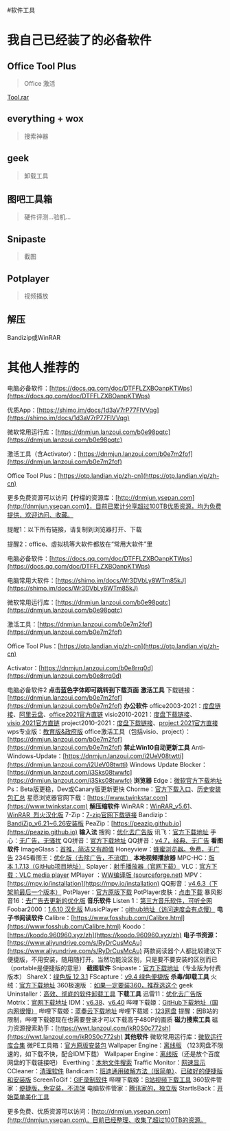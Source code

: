 #软件工具

# 我自己已经装了的必备软件
## Office Tool Plus
> Office 激活

[Tool.rar](https://www.yuque.com/attachments/yuque/0/2023/rar/663445/1686002762734-cc5de90e-d2b6-4f7f-9ff0-7c6b1f832d40.rar?_lake_card=%7B%22src%22%3A%22https%3A%2F%2Fwww.yuque.com%2Fattachments%2Fyuque%2F0%2F2023%2Frar%2F663445%2F1686002762734-cc5de90e-d2b6-4f7f-9ff0-7c6b1f832d40.rar%22%2C%22name%22%3A%22Tool.rar%22%2C%22size%22%3A63629561%2C%22ext%22%3A%22rar%22%2C%22source%22%3A%22%22%2C%22status%22%3A%22done%22%2C%22download%22%3Atrue%2C%22taskId%22%3A%22uba40ac44-bdbe-4e6d-a7ac-0d636b15602%22%2C%22taskType%22%3A%22upload%22%2C%22type%22%3A%22%22%2C%22__spacing%22%3A%22both%22%2C%22mode%22%3A%22title%22%2C%22id%22%3A%22u19f03a1a%22%2C%22margin%22%3A%7B%22top%22%3Atrue%2C%22bottom%22%3Atrue%7D%2C%22card%22%3A%22file%22%7D)
## everything + wox
> 搜索神器


## geek
> 卸载工具


## 图吧工具箱
> 硬件评测...验机...


## Snipaste
> 截图


## Potplayer
> 视频播放

## 解压
Bandizip或WinRAR



# 其他人推荐的
电脑必备软件：[https://docs.qq.com/doc/DTFFLZXBOanpKTWps](https://docs.qq.com/doc/DTFFLZXBOanpKTWps)

优质App：[https://shimo.im/docs/1d3aV7rP77FlVVqg](https://shimo.im/docs/1d3aV7rP77FlVVqg)

微软常用运行库：[https://dnmjun.lanzoui.com/b0e98pqtc](https://dnmjun.lanzoui.com/b0e98pqtc)

激活工具（含Activator）：[https://dnmjun.lanzoui.com/b0e7m2fof](https://dnmjun.lanzoui.com/b0e7m2fof)

Office Tool Plus：[https://otp.landian.vip/zh-cn](https://otp.landian.vip/zh-cn)

更多免费资源可以访问【柠檬的资源库：[http://dnmjun.ysepan.com](http://dnmjun.ysepan.com)】，目前已累计分享超过100TB优质资源，均为免费提供，欢迎访问、收藏。

提醒1：以下所有链接，请复制到浏览器打开、下载

提醒2：office、虚拟机等大软件都放在“常用大软件”里

电脑必备软件：[https://docs.qq.com/doc/DTFFLZXBOanpKTWps](https://docs.qq.com/doc/DTFFLZXBOanpKTWps)

电脑常用大软件：[https://shimo.im/docs/Wr3DVbLy8WTm85kJ](https://shimo.im/docs/Wr3DVbLy8WTm85kJ)

微软常用运行库：[https://dnmjun.lanzoui.com/b0e98pqtc](https://dnmjun.lanzoui.com/b0e98pqtc)

激活工具：[https://dnmjun.lanzoui.com/b0e7m2fof](https://dnmjun.lanzoui.com/b0e7m2fof)

Office Tool Plus：[https://otp.landian.vip/zh-cn](https://otp.landian.vip/zh-cn)

Activator：[https://dnmjun.lanzoui.com/b0e8rrq0d](https://dnmjun.lanzoui.com/b0e8rrq0d)




电脑必备软件2
**点击蓝色字体即可跳转到下载页面**
**激活工具**
下载链接：[https://dnmjun.lanzoui.com/b0e7m2fof](https://dnmjun.lanzoui.com/b0e7m2fof)
**办公软件**
office2003-2021：[度盘链接](https://pan.baidu.com/s/1FzgDsx-KSCAey3LP7mJf1Q?pwd=2333)、[阿里云盘](https://www.aliyundrive.com/s/9xFnd2A5kbL)、[office2021官方直链](https://officecdn.microsoft.com/db/492350F6-3A01-4F97-B9C0-C7C6DDF67D60/media/zh-CN/ProPlus2021Retail.img)
visio2010-2021：[度盘下载链接](https://pan.baidu.com/s/1njhjUKrEH4YnhBf-NpIFEQ?pwd=2333)、[visio 2021官方直链](https://officecdn.microsoft.com/db/492350F6-3A01-4F97-B9C0-C7C6DDF67D60/media/zh-CN/VisioPro2021Retail.img)
project2010-2021：[度盘下载链接](https://pan.baidu.com/s/16Jcn1AVaUXms7Ovr_qDH5A?pwd=2333)、[project 2021官方直接](https://officecdn.microsoft.com/db/492350F6-3A01-4F97-B9C0-C7C6DDF67D60/media/zh-CN/ProjectPro2021Retail.img)
wps专业版：[教育版&政府版](https://www.yuque.com/docs/share/a51c59cc-9d79-4829-a4da-cc2a281f0893?#)
office激活工具（包括visio、project）：[https://dnmjun.lanzoui.com/b0e7m2fof](https://dnmjun.lanzoui.com/b0e7m2fof)
**禁止Win10自动更新工具**
Anti-Windows-Update：[https://dnmjun.lanzoui.com/i2UeV08twtti](https://dnmjun.lanzoui.com/i2UeV08twtti)
Windows Update Blocker：[https://dnmjun.lanzout.com/i3Sks08twwfc](https://dnmjun.lanzout.com/i3Sks08twwfc)
**浏览器**
Edge：[微软官方下载地址](https://www.microsoftedgeinsider.com/zh-cn/download/)
Ps：Beta版更稳，Dev或Canary版更新更快
Chorme：[官方下载入口](https://www.google.cn/intl/zh-CN/chrome/)、[历史安装包汇总](https://dnmjun.lanzoui.com/b0e8slivg)
星愿浏览器官网下载：[https://www.twinkstar.com](https://www.twinkstar.com)
**解压缩软件**
WinRAR：[WinRAR_v5.61](https://dnmjun.lanzoux.com/b0e8c1xba)、[WinRAR  烈火汉化版](https://shimo.im/docs/aBAYVpz5vwUOMr3j)
7-Zip：[7-zip官网下载链接](https://www.7-zip.org)
Bandizip：[BandiZip_v6.21~6.26安装版](https://dnmjun.lanzoux.com/b0e7npxad)
PeaZip：[https://peazip.github.io](https://peazip.github.io)
**输入法**
搜狗：[优化去广告版](https://dnmjun.lanzoui.com/b0e99p4tg)
讯飞：[官方下载地址](https://srf.xunfei.cn)
手心：[无广告，无骚扰](http://www.xinshuru.com/index.html?p=win)
QQ拼音：[官方下载地址](http://qq.pinyin.cn)
QQ拼音：[v4.7，经典、无广告](https://dnmjun.lanzoui.com/iFPaUw9m33e)
**看图软件**
ImageGlass：[首推，简洁又有颜值](https://github.com/d2phap/ImageGlass/releases)
Honeyview：[蜂蜜浏览器。免费，无广告](https://www.bandisoft.com/honeyview)
2345看图王：[优化版（去除广告，不流氓）](https://dnmjun.lanzoui.com/b0e9e9ckj)
**本地视频播放器**
MPC-HC：[版本 1.7.13（GitHub项目地址）](https://github.com/mpc-hc/mpc-hc/releases/tag/1.7.13)
Splayer：[射手播放器（官网下载）](https://www.splayer.org)
VLC：[官方下载：VLC media player](https://www.videolan.org/vlc/)
MPlayer ：[WW编译版 (sourceforge.net)](http://mplayer-ww.sourceforge.net/)
MPV：[https://mpv.io/installation](https://mpv.io/installation)
QQ影音：[v4.6.3（下架前最后一个版本）](https://dnmjun.lanzoui.com/icLya06h3vve)
PotPlayer：[官方原版下载](https://www.videohelp.com/software/PotPlayer/old-versions)
PotPlayer皮肤：[点击下载](https://dnmjun.lanzoui.com/iyeOe06eyyji)
暴风影音16：[去广告去更新的优化版](https://dnmjun.lanzoui.com/ihblD02h4gsd)
**音乐软件**
Listen 1：[第三方音乐软件，可听全网](https://listen1.github.io/listen1)
Foobar2000：[1.6.10 汉化版](https://dnmjun.lanzoui.com/iD5IC02h5njc)
MusicPlayer：[github地址（访问速度会有点慢）](https://github.com/zhongyang219/MusicPlayer2/releases)
**电子书阅读软件**
Calibre：[https://www.fosshub.com/Calibre.html](https://www.fosshub.com/Calibre.html)
Koodo：[https://koodo.960960.xyz/zh](https://koodo.960960.xyz/zh)
**电子书资源：**[https://www.aliyundrive.com/s/RyDrCusMcAu](https://www.aliyundrive.com/s/RyDrCusMcAu)
两款阅读器个人都比较建议下便捷版，不用安装，随用随打开。当然功能没区别，只是要不要安装的区别而已（portable是便捷版的意思）
**截图软件**
Snipaste：[官方下载地址](https://zh.snipaste.com/download.html)（专业版为付费版本）
ShareX：[绿色版 12.3.1](https://dnmjun.lanzoui.com/iw3ucy9a0ud)
FScapture：[v9.4 绿色便捷版](https://dnmjun.lanzoui.com/iUESzyhl5if)
**杀毒/卸载工具**
火绒：[官方下载地址](https://www.huorong.cn)
360极速版 ：[如果一定要装360，推荐选这个](https://down.360safe.com/setupbeta_jisu.exe)
geek Uninstaller：[高效、彻底的软件卸载工具](https://geekuninstaller.com)
**下载工具**
迅雷11：[优化去广告版](https://www.aliyundrive.com/s/T73FW3gh9B5)
Motrix：[官网下载地址](https://motrix.app)
IDM：[v6.38](https://dnmjun.lanzoui.com/i5NKHmx5kuf)、[v6.40](https://dnmjun.lanzout.com/i6XTY010z6xg)
哔哩下载姬：[GitHub下载地址（国内网很慢）](https://github.com/leiurayer/downkyi/releases)
哔哩下载姬：[蓝奏云下载地址](https://dnmjun.lanzout.com/i3UiY0ib0bgh)
哔哩下载姬：[123网盘](https://www.123pan.com/s/2xD9-24NAv)
提醒：因B站的限制，哔哩下载姬现在也需要登录才可以下载高于480P的画质
**磁力搜索工具**
磁力资源搜索助手：[https://wwt.lanzoul.com/ikR0S0c772sh](https://wwt.lanzoul.com/ikR0S0c772sh)
**其他软件**
微软常用运行库：[微软运行库合集](https://dnmjun.lanzouo.com/b0e98pqtc)
微PE工具箱：[官方原版安装包](https://www.aliyundrive.com/s/YV8W5v9FmZZ)
Wallpaper Engine：[离线版](https://www.123pan.com/s/2xD9-edNAv) （123网盘不限速的，如下载不快，配合IDM下载）
Wallpaper Engine：[离线版](https://pan.baidu.com/s/1smSzbNTzLNFQk7P7A55vOg?pwd=2333)（还是放个百度网盘的下载链接吧）
Everthing：[本地文件搜索](https://dnmjun.lanzoui.com/b0e9a6tgf)
Traffic Monitor：[网速显示](https://github.com/zhongyang219/TrafficMonitor/releases)
CCleaner：[清理软件](https://dnmjun.lanzout.com/iYU8n038ga6j)
Bandicam：[班迪通用破解方法（很简单）](https://www.yuque.com/docs/share/1c665ca7-550c-412a-b0f1-471a67b4d7e7?#)、[已破好的便捷版和安装版](https://dnmjun.lanzout.com/b0e7nzsra)
ScreenToGif：[GIF录制软件](https://dnmjun.lanzouo.com/b0e9cxo8b)
哔哩下载姬：[B站视频下载工具](https://github.com/leiurayer/downkyi/releases)
360软件管家：[便捷版，免安装，不流氓](https://dnmjun.lanzoui.com/ifo1Iwbg9oh)
电脑软件管家：[腾讯家的，独立版](https://dnmjun.lanzoui.com/ieEzewsd77c)
StartlsBack：[开始菜单美化工具](https://dnmjun.lanzoui.com/iDXOjxf9tab)

更多免费、优质资源可以访问：[http://dnmjun.ysepan.com](http://dnmjun.ysepan.com)。目前已经整理、收集了超过100TB的资源。

